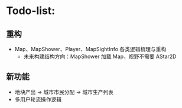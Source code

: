 # Todo-list:

## 重构

- Map、MapShower、Player、MapSightInfo 各类逻辑梳理与重构
  - 未来构建结构方向：MapShower 加载 Map，视野不需要 AStar2D

## 新功能

- 地块产出 -> 城市市民分配 -> 城市生产列表
- 多用户轮流操作逻辑
